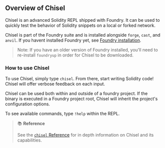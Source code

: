 ## Overview of Chisel

Chisel is an advanced Solidity REPL shipped with Foundry. It can be used to quickly test the behavior of Solidity snippets
on a local or forked network.

Chisel is part of the Foundry suite and is installed alongside `forge`, `cast`, and `anvil`. If you havent installed Foundry
yet, see [Foundry installation](../getting-started/installation.md). 

> Note: If you have an older version of Foundry installed, you'll need to re-install `foundryup` in order for Chisel to be downloaded.

### How to use Chisel

To use Chisel, simply type `chisel`. From there, start writing Solidity code! Chisel will offer verbose feedback on each input.

Chisel can be used both within and outside of a foundry project. If the binary is executed in a Foundry project root, Chisel will
inherit the project's configuration options.

To see available commands, type `!help` within the REPL.

> 📚 **Reference**
>
> See the [`chisel` Reference](../reference/chisel/) for in depth information on Chisel and its capabilities.

